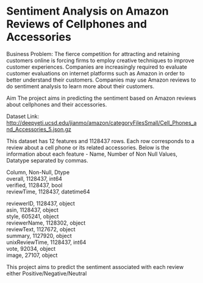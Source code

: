 # Sentiment Analysis on Amazon Reviews of Cellphones and Accessories

Business Problem:
The fierce competition for attracting and retaining customers online is forcing firms to employ creative techniques to improve customer experiences. Companies are increasingly required to evaluate customer evaluations on internet platforms such as Amazon in order to better understand their customers. Companies may use Amazon reviews to do sentiment analysis to learn more about their customers.

Aim
The project aims in predicting the sentiment based on Amazon reviews about cellphones and their accessories.

Dataset Link: http://deepyeti.ucsd.edu/jianmo/amazon/categoryFilesSmall/Cell_Phones_and_Accessories_5.json.gz

This dataset has 12 features and 1128437 rows. Each row corresponds to a review about a cell phone or its related accessories.
Below is the information about each feature - Name, Number of Non Null Values, Datatype separated by commas.

Column, Non-Null, Dtype         
overall, 1128437, int64         
verified, 1128437, bool          
reviewTime, 1128437, datetime64

reviewerID, 1128437, object        
asin, 1128437, object        
style, 605241, object        
reviewerName, 1128302, object        
reviewText, 1127672, object        
summary, 1127920, object        
unixReviewTime, 1128437, int64         
vote, 92034, object        
image, 27107, object        
 
 
 This project aims to predict the sentiment associated with each review either Positive/Negative/Neutral
 






